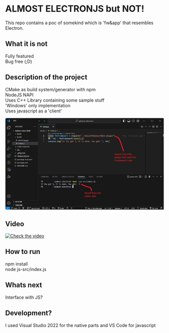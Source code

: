 # ALMOST ELECTRONJS but NOT!
This repo contains a poc of somekind which is 'fw&app' that resembles Electron.  

## What it is not
Fully featured  
Bug free (;D)

## Description of the project
CMake as build system/generator with npm  
NodeJS NAPI  
Uses C++ Library containing some sample stuff  
'Windows' only implementation  
Uses javascript as a 'client'  

![Screenie](./aScreenie.jpg)  

## Video 
[![Check the video](http://img.youtube.com/vi/YRh14egOPgA/0.jpg)](https://youtu.be/YRh14egOPgA "Check the video")  

## How to run
npm install  
node js-src/index.js  

## Whats next
Interface with JS?  

## Development?
I used Visual Studio 2022 for the native parts and VS Code for javascript  

